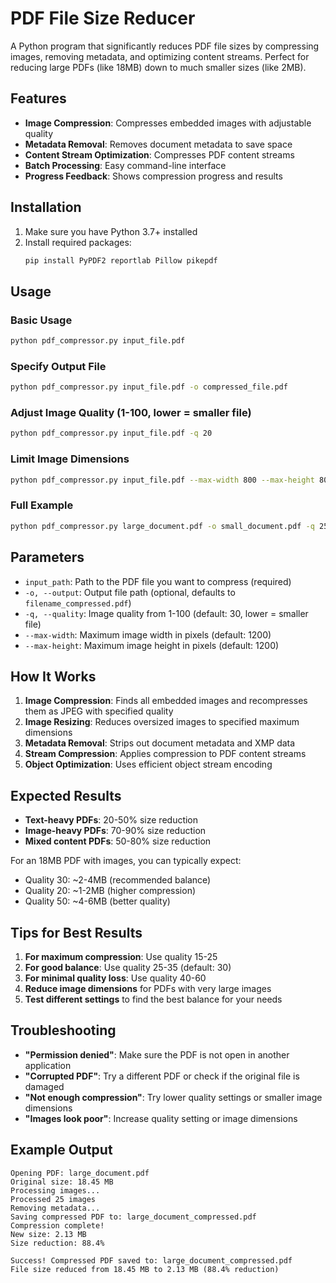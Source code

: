 # PDF File Size Reducer

A Python program that significantly reduces PDF file sizes by compressing images, removing metadata, and optimizing content streams. Perfect for reducing large PDFs (like 18MB) down to much smaller sizes (like 2MB).

## Features

- **Image Compression**: Compresses embedded images with adjustable quality
- **Metadata Removal**: Removes document metadata to save space
- **Content Stream Optimization**: Compresses PDF content streams
- **Batch Processing**: Easy command-line interface
- **Progress Feedback**: Shows compression progress and results

## Installation

1. Make sure you have Python 3.7+ installed
2. Install required packages:
   ```bash
   pip install PyPDF2 reportlab Pillow pikepdf
   ```

## Usage

### Basic Usage

```bash
python pdf_compressor.py input_file.pdf
```

### Specify Output File

```bash
python pdf_compressor.py input_file.pdf -o compressed_file.pdf
```

### Adjust Image Quality (1-100, lower = smaller file)

```bash
python pdf_compressor.py input_file.pdf -q 20
```

### Limit Image Dimensions

```bash
python pdf_compressor.py input_file.pdf --max-width 800 --max-height 800
```

### Full Example

```bash
python pdf_compressor.py large_document.pdf -o small_document.pdf -q 25 --max-width 1000 --max-height 1000
```

## Parameters

- `input_path`: Path to the PDF file you want to compress (required)
- `-o, --output`: Output file path (optional, defaults to `filename_compressed.pdf`)
- `-q, --quality`: Image quality from 1-100 (default: 30, lower = smaller file)
- `--max-width`: Maximum image width in pixels (default: 1200)
- `--max-height`: Maximum image height in pixels (default: 1200)

## How It Works

1. **Image Compression**: Finds all embedded images and recompresses them as JPEG with specified quality
2. **Image Resizing**: Reduces oversized images to specified maximum dimensions
3. **Metadata Removal**: Strips out document metadata and XMP data
4. **Stream Compression**: Applies compression to PDF content streams
5. **Object Optimization**: Uses efficient object stream encoding

## Expected Results

- **Text-heavy PDFs**: 20-50% size reduction
- **Image-heavy PDFs**: 70-90% size reduction
- **Mixed content PDFs**: 50-80% size reduction

For an 18MB PDF with images, you can typically expect:

- Quality 30: ~2-4MB (recommended balance)
- Quality 20: ~1-2MB (higher compression)
- Quality 50: ~4-6MB (better quality)

## Tips for Best Results

1. **For maximum compression**: Use quality 15-25
2. **For good balance**: Use quality 25-35 (default: 30)
3. **For minimal quality loss**: Use quality 40-60
4. **Reduce image dimensions** for PDFs with very large images
5. **Test different settings** to find the best balance for your needs

## Troubleshooting

- **"Permission denied"**: Make sure the PDF is not open in another application
- **"Corrupted PDF"**: Try a different PDF or check if the original file is damaged
- **"Not enough compression"**: Try lower quality settings or smaller image dimensions
- **"Images look poor"**: Increase quality setting or image dimensions

## Example Output

```
Opening PDF: large_document.pdf
Original size: 18.45 MB
Processing images...
Processed 25 images
Removing metadata...
Saving compressed PDF to: large_document_compressed.pdf
Compression complete!
New size: 2.13 MB
Size reduction: 88.4%

Success! Compressed PDF saved to: large_document_compressed.pdf
File size reduced from 18.45 MB to 2.13 MB (88.4% reduction)
```
